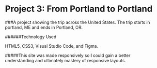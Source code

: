 # Project 3: From Portland to Portland

###A project showing the trip across the United States. The trip starts in portland, ME and ends in Portland, OR.



######Technology Used

HTML5, CSS3, Visual Studio Code, and Figma.

#####This site was made responsively so I could gain a better understanding and ultimately mastery of responsive layouts.
